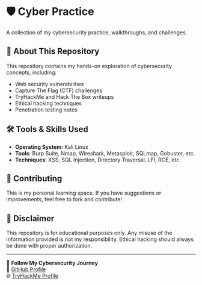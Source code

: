# 🛡️ Cyber Practice  
A collection of my cybersecurity practice, walkthroughs, and challenges.  

## 📌 About This Repository  
This repository contains my hands-on exploration of cybersecurity concepts, including:  
- Web security vulnerabilities  
- Capture The Flag (CTF) challenges  
- TryHackMe and Hack The Box writeups  
- Ethical hacking techniques  
- Penetration testing notes  

## 🛠️ Tools & Skills Used  
- **Operating System**: Kali Linux  
- **Tools**: Burp Suite, Nmap, Wireshark, Metasploit, SQLmap, Gobuster, etc.  
- **Techniques**: XSS, SQL Injection, Directory Traversal, LFI, RCE, etc.  

## 🤝 Contributing  
This is my personal learning space. If you have suggestions or improvements, feel free to fork and contribute!  

## 📢 Disclaimer  
This repository is for educational purposes only. Any misuse of the information provided is not my responsibility. Ethical hacking should always be done with proper authorization.  

---

🔗 **Follow My Cybersecurity Journey**  
🚀 [GitHub Profile](https://github.com/Jerome-Goldwin)  
🌐 [TryHackMe Profile](https://tryhackme.com/p/jerome.goldwin)  

